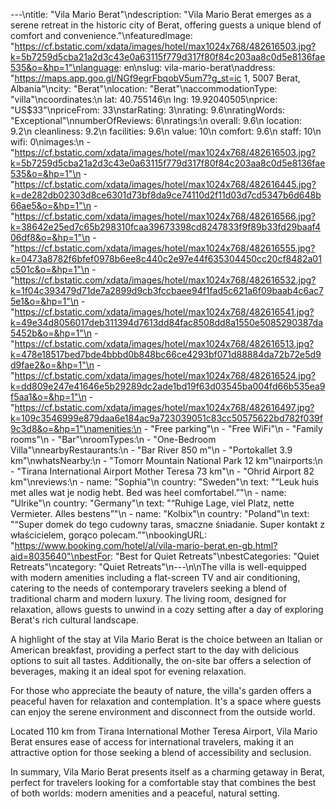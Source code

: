 ---\ntitle: "Vila Mario Berat"\ndescription: "Vila Mario Berat emerges as a serene retreat in the historic city of Berat, offering guests a unique blend of comfort and convenience."\nfeaturedImage: "https://cf.bstatic.com/xdata/images/hotel/max1024x768/482616503.jpg?k=5b7259d5cba21a2d3c43e0a63115f779d317f80f84c203aa8c0d5e8136fae535&o=&hp=1"\nlanguage: en\nslug: vila-mario-berat\naddress: "https://maps.app.goo.gl/NGf9egrFbqobV5um7?g_st=ic 1, 5007 Berat, Albania"\ncity: "Berat"\nlocation: "Berat"\naccommodationType: "villa"\ncoordinates:\n  lat: 40.755146\n  lng: 19.92040505\nprice: "US$33"\npriceFrom: 33\nstarRating: 3\nrating: 9.6\nratingWords: "Exceptional"\nnumberOfReviews: 6\nratings:\n  overall: 9.6\n  location: 9.2\n  cleanliness: 9.2\n  facilities: 9.6\n  value: 10\n  comfort: 9.6\n  staff: 10\n  wifi: 0\nimages:\n  - "https://cf.bstatic.com/xdata/images/hotel/max1024x768/482616503.jpg?k=5b7259d5cba21a2d3c43e0a63115f779d317f80f84c203aa8c0d5e8136fae535&o=&hp=1"\n  - "https://cf.bstatic.com/xdata/images/hotel/max1024x768/482616445.jpg?k=de282db02303d8ce6301d73bf8da9ce74110d2f11d03d7cd5347b6d648b66ae5&o=&hp=1"\n  - "https://cf.bstatic.com/xdata/images/hotel/max1024x768/482616566.jpg?k=38642e25ed7c65b298310fcaa39673398cd8247833f9f89b33fd29baaf406df8&o=&hp=1"\n  - "https://cf.bstatic.com/xdata/images/hotel/max1024x768/482616555.jpg?k=0473a8782f6bfef0978b6ee8c440c2e97e44f635304450cc20cf8482a01c501c&o=&hp=1"\n  - "https://cf.bstatic.com/xdata/images/hotel/max1024x768/482616532.jpg?k=1f04c393479d71de7a2899d9cb3fccbaee94f1fad5c621a6f09baab4c6ac75e1&o=&hp=1"\n  - "https://cf.bstatic.com/xdata/images/hotel/max1024x768/482616541.jpg?k=49e34d8056017deb311394d7613dd84fac8508dd8a1550e5085290387da5452b&o=&hp=1"\n  - "https://cf.bstatic.com/xdata/images/hotel/max1024x768/482616513.jpg?k=478e18517bed7bde4bbbd0b848bc66ce4293bf071d88884da72b72e5d9d9fae2&o=&hp=1"\n  - "https://cf.bstatic.com/xdata/images/hotel/max1024x768/482616524.jpg?k=dd809e247e41646e5b29289dc2ade1bd19f63d03545ba004fd66b535ea9f5aa1&o=&hp=1"\n  - "https://cf.bstatic.com/xdata/images/hotel/max1024x768/482616497.jpg?k=109c3546999e879daa6e184ac9a723039051c83cc50575622bd782f039f9c3d8&o=&hp=1"\namenities:\n  - "Free parking"\n  - "Free WiFi"\n  - "Family rooms"\n  - "Bar"\nroomTypes:\n  - "One-Bedroom Villa"\nnearbyRestaurants:\n  - "Bar River 850 m"\n  - "Portokallet 3.9 km"\nwhatsNearby:\n  - "Tomorr Mountain National Park 12 km"\nairports:\n  - "Tirana International Airport Mother Teresa 73 km"\n  - "Ohrid Airport 82 km"\nreviews:\n  - name: "Sophia"\n    country: "Sweden"\n    text: "“Leuk huis met alles wat je nodig hebt. Bed was heel comfortabel.”"\n  - name: "Ulrike"\n    country: "Germany"\n    text: "“Ruhige Lage, viel Platz, nette Vermieter. Alles bestens”"\n  - name: "Kolbix"\n    country: "Poland"\n    text: "“Super domek do tego cudowny taras, smaczne śniadanie. Super kontakt z właścicielem, gorąco polecam.”"\nbookingURL: "https://www.booking.com/hotel/al/vila-mario-berat.en-gb.html?aid=8035640"\nbestFor: "Best for Quiet Retreats"\nbestCategories: "Quiet Retreats"\ncategory: "Quiet Retreats"\n---\n\nThe villa is well-equipped with modern amenities including a flat-screen TV and air conditioning, catering to the needs of contemporary travelers seeking a blend of traditional charm and modern luxury. The living room, designed for relaxation, allows guests to unwind in a cozy setting after a day of exploring Berat's rich cultural landscape.

A highlight of the stay at Vila Mario Berat is the choice between an Italian or American breakfast, providing a perfect start to the day with delicious options to suit all tastes. Additionally, the on-site bar offers a selection of beverages, making it an ideal spot for evening relaxation.

For those who appreciate the beauty of nature, the villa's garden offers a peaceful haven for relaxation and contemplation. It's a space where guests can enjoy the serene environment and disconnect from the outside world.

Located 110 km from Tirana International Mother Teresa Airport, Vila Mario Berat ensures ease of access for international travelers, making it an attractive option for those seeking a blend of accessibility and seclusion.

In summary, Vila Mario Berat presents itself as a charming getaway in Berat, perfect for travelers looking for a comfortable stay that combines the best of both worlds: modern amenities and a peaceful, natural setting.